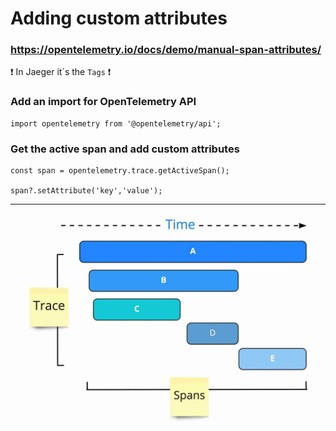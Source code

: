 # Adding custom attributes

### https://opentelemetry.io/docs/demo/manual-span-attributes/

❗ In Jaeger it´s the ``Tags`` ❗

### Add an import for OpenTelemetry API
```
import opentelemetry from '@opentelemetry/api';
```

### Get the active span and add custom attributes
```
const span = opentelemetry.trace.getActiveSpan();

span?.setAttribute('key','value');
```

---

![trace-spans.web](assets/trace-spans.webp)
